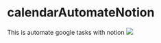 # calendarAutomateNotion
This is automate google tasks with notion
![](https://i.imgur.com/Ut0txoy.png)
